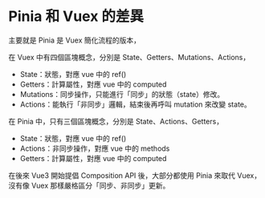 # Pinia 和 Vuex 的差異

主要就是 Pinia 是 Vuex 簡化流程的版本，

在 Vuex 中有四個區塊概念，分別是 State、Getters、Mutations、Actions，

- State：狀態，對應 vue 中的 ref()
- Getters：計算屬性，對應 vue 中的 computed
- Mutations：同步操作，只能進行「同步」的狀態（state）修改。
- Actions：能執行「非同步」邏輯，結束後再呼叫 mutation 來改變 state。

在 Pinia 中，只有三個區塊概念，分別是 State、Actions、Getters，

- State：狀態，對應 vue 中的 ref()
- Actions：非同步操作，對應 vue 中的 methods
- Getters：計算屬性，對應 vue 中的 computed

在後來 Vue3 開始提倡 Composition API 後，大部分都使用 Pinia 來取代 Vuex，沒有像 Vuex 那樣嚴格區分「同步、非同步」更新。
